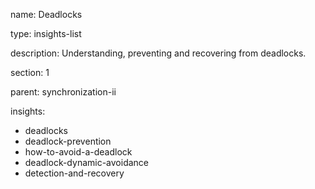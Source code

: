 name: Deadlocks

type: insights-list

description: Understanding, preventing and recovering from deadlocks.

section: 1

parent: synchronization-ii

insights:
  - deadlocks
  - deadlock-prevention
  - how-to-avoid-a-deadlock
  - deadlock-dynamic-avoidance
  - detection-and-recovery  
